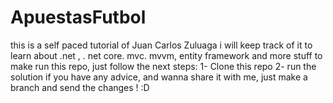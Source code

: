 # ApuestasFutbol

this is a self paced tutorial of Juan Carlos Zuluaga
i will keep track of it to learn about .net , . net core. mvc. mvvm, entity framework and more stuff
to make run this repo, just follow the next steps:
1- Clone this repo
2- run the solution
if you have any advice, and wanna share it with me, just make a branch and send the changes ! :D
